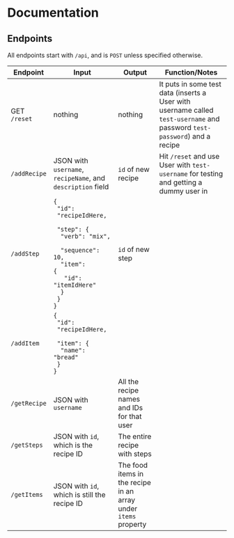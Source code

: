 # Documentation

## Endpoints

All endpoints start with `/api`, and is `POST` unless specified otherwise.

| Endpoint | Input | Output | Function/Notes |
| -------- | ----- | ------ | -------------- |
| GET `/reset` | nothing | nothing | It puts in some test data (inserts a User with username called `test-username` and password `test-password`) and a recipe |
| `/addRecipe` | JSON with `username`, `recipeName`, and `description` field | `id` of new recipe | Hit `/reset` and use User with `test-username` for testing and getting a dummy user in |
| `/addStep` | <code>{</code><br /><code>&nbsp;"id": &nbsp;"recipeIdHere, </code><br /><code> &nbsp;"step": {</code><br /><code>&nbsp;&nbsp;"verb": "mix", </code><br /><code> &nbsp;&nbsp;"sequence": 10, </code><br /><code>&nbsp;&nbsp;"item": {</code><br /><code>&nbsp;&nbsp;&nbsp;"id": "itemIdHere"</code><br /><code>&nbsp;&nbsp;}</code><br /><code>&nbsp;}</code><br /><code>}</code> | `id` of new step |
| `/addItem` | <code>{</code><br /><code>&nbsp;"id": &nbsp;"recipeIdHere, </code><br /><code> &nbsp;"item": {</code><br /><code>&nbsp;&nbsp;"name": "bread"</code><br /><code>&nbsp;}</code><br /><code>}</code>
| `/getRecipe` | JSON with `username` | All the recipe names and IDs for that user |
| `/getSteps` | JSON with `id`, which is the recipe ID | The entire recipe with steps |
| `/getItems` | JSON with `id`, which is still the recipe ID | The food items in the recipe in an array under `items` property |
